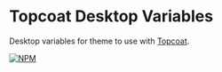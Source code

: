 # Topcoat Desktop Variables

Desktop variables for theme to use with [Topcoat](http://topcoat.io).

[![NPM](https://nodei.co/npm/topcoat-variables-desktop.svg)](https://nodei.co/npm/topcoat-variables-desktop/)
